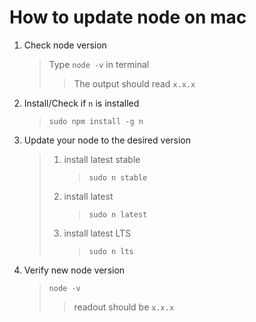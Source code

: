 # How to update node on mac

1.  Check node version

    > Type `node -v` in terminal
    >
    > > The output should read `x.x.x`

2.  Install/Check if `n` is installed

    > `sudo npm install -g n`

3.  Update your node to the desired version

    > 1.  install latest stable
    >     > `sudo n stable`
    > 2.  install latest
    >     > `sudo n latest`
    > 3.  install latest LTS
    >     > `sudo n lts`

4.  Verify new node version
    > `node -v`
    >
    > > readout should be `x.x.x`

